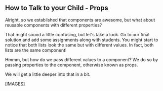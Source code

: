 ## How to Talk to your Child - Props

Alright, so we established that components are awesome, but what about reusable components with different properties? 

That might sound a little confusing, but let's take a look. Go to our final solution and add some assignments along with students. You might start to notice that both lists look the same but with different values. In fact, both lists are the same component!

Hmmm, but how do we pass different values to a component? We do so by passing properties to the component, otherwise known as props. 

We will get a little deeper into that in a bit. 

[IMAGES]